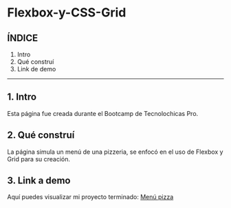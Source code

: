 # Flexbox-y-CSS-Grid


## ÍNDICE

1. Intro
2. Qué construí
3. Link de demo

****

## 1. Intro
Esta página fue creada durante el Bootcamp de Tecnolochicas Pro.

## 2. Qué construí
La página simula un menú de una pizzeria, se enfocó en el uso de Flexbox y Grid para su creación.

## 3. Link a demo
Aquí puedes visualizar mi proyecto terminado: [Menú pizza](https://playful-heliotrope-22edfe.netlify.app/)
